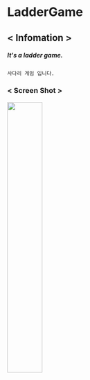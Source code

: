 # LadderGame

## < Infomation >

##### It's a ladder game.

`사다리 게임 입니다.`


### < Screen Shot >

<left><img src="https://user-images.githubusercontent.com/25942272/169187199-632acc8d-b784-4289-824d-fed1a53e2e87.jpg" width="40%" height="40%"></left>
